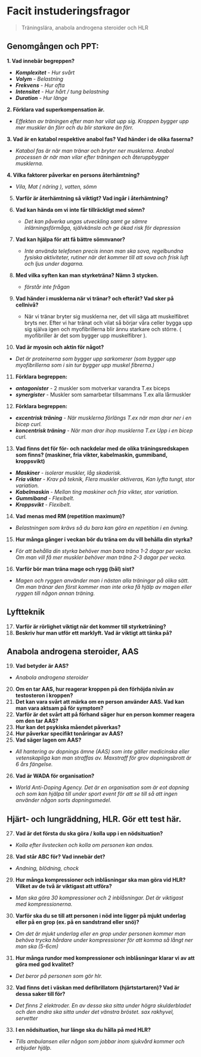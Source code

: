 # Facit instuderingsfragor
> Träningslära, anabola androgena steroider och HLR

## Genomgången och PPT:
**1. Vad innebär begreppen?**
   - ***Komplexitet*** - *Hur svårt*
   - ***Volym*** - *Belastning*
   - ***Frekvens*** - *Hur ofta*
   - ***Intensitet*** - *Hur hårt / tung belastning*
   - ***Duration*** - *Hur länge*

  
**2. Förklara vad superkompensation är.**
   - *Effekten av träningen efter man har vilat upp sig. Kroppen bygger upp mer muskler än förr och du blir starkare än förr.*

**3. Vad är en katabol respektive anabol fas? Vad händer i de olika faserna?**
   - *Katabol fas är när man tränar och bryter ner musklerna. Anabol processen är när man vilar efter träningen och återuppbygger musklerna.*

**4. Vilka faktorer påverkar en persons återhämtning?**
   - *Vila, Mat ( näring ), vatten, sömn*

5. **Varför är återhämtning så viktigt? Vad ingår i återhämtning?** 
6. **Vad kan hända om vi inte får tillräckligt med sömn?**
   - *Det kan påverka ungas utveckling samt ge sämre inlärningsförmåga, självkänsla och ge ökad risk för depression*

7. **Vad kan hjälpa för att få bättre sömnvanor?**
   - *Inte använda telefonen precis innan man ska sova, regelbundna fysiska aktiviteter, rutiner när det kommer till att sova och frisk luft och ljus under dagarna.*

8. **Med vilka syften kan man styrketräna? Nämn 3 stycken.**
   - *förstår inte frågan*

9. **Vad händer i musklerna när vi tränar? och efteråt? Vad sker på cellnivå?**
   - När vi tränar bryter sig musklerna ner, det vill säga att muskelfibret bryts ner. Efter vi har tränat och vilat så börjar våra celler bygga upp sig själva igen och myofibrillerna blir ännu starkare och större. ( myofibriller är det som bygger upp muskelfibrer ).

10. **Vad är myosin och aktin för något?**
   - *Det är proteinerna som bygger upp sarkomerer (som bygger upp myofibrillerna som i sin tur bygger upp muskel fibrerna.)*

11. **Förklara begreppen:**
   - ***antagonister*** - 2 muskler som motverkar varandra T.ex biceps
   - ***synergister*** - Muskler som samarbetar tillsammans T.ex alla lårmuskler

12. **Förklara begreppen:**
   - ***excentrisk träning*** - *När musklerna förlängs T.ex när man drar ner i en bicep curl.* 
   - ***koncentrisk träning*** - *När man drar ihop musklerna T.ex Upp i en bicep curl.*

13. **Vad finns det för för- och nackdelar med de olika träningsredskapen som finns? (maskiner, fria vikter, kabelmaskin, gummiband, kroppsvikt)**
   - ***Maskiner*** - *isolerar muskler, låg skaderisk.*
   - ***Fria vikter*** - *Krav på teknik, Flera muskler aktiveras, Kan lyfta tungt, stor variation.*
   - ***Kabelmaskin*** - *Mellan ting maskiner och fria vikter, stor variation.*
   - ***Gummiband*** - *Flexibelt.*
   - ***Kroppsvikt*** - *Flexibelt.*

14. **Vad menas med RM (repetition maximum)?**
   - *Belastningen som krävs så du bara kan göra en repetition i en övning.*

15. **Hur många gånger i veckan bör du träna om du vill behålla din styrka?**
   - *För att behålla din styrka behöver man bara träna 1-2 dagar per vecka. Om man vill få mer muskler behöver man träna 2-3 dagar per vecka.*

16. **Varför bör man träna mage och rygg (bål) sist?**
   - *Magen och ryggen använder man i nästan alla träningar på olika sätt. Om man tränar den först kommer man inte orka få hjälp av magen eller ryggen till någon annan träning.*

## Lyftteknik
17. **Varför är rörlighet viktigt när det kommer till styrketräning?**
18. **Beskriv hur man utför ett marklyft. Vad är viktigt att tänka på?**

## Anabola androgena steroider, AAS 
19. **Vad betyder är AAS?**
   - *Anabola androgena steroider*
 
20. **Om en tar AAS, hur reagerar kroppen på den förhöjda nivån av testosteron i kroppen?**
21. **Det kan vara svårt att märka om en person använder AAS. Vad kan man vara aktsam på för symptom?**
22. **Varför är det svårt att på förhand säger hur en person kommer reagera om den tar AAS?**
23. **Hur kan det psykiska måendet påverkas?**
24. **Hur påverkar specifikt tonåringar av AAS?**
25. **Vad säger lagen om AAS?**
   - *All hantering av dopnings ämne (AAS) som inte gäller medicinska eller vetenskapliga kan man straffas av. Maxstraff för grov dopningsbrott är 6 års fängelse.*

26. **Vad är WADA för organisation?**
   - *World Anti-Doping Agency. Det är en organisation som är eot dopning och som kan hjälpa till under sport event för att se till så att ingen använder någon sorts dopningsmedel.*

## Hjärt- och lungräddning, HLR. Gör ett test här.
27. **Vad är det första du ska göra / kolla upp i en nödsituation?**
   - *Kolla efter livstecken och kolla om personen kan andas.*

28. **Vad står ABC för? Vad innebär det?**
   - *Andning, blödning, chock*

29. **Hur många kompressioner och inblåsningar ska man göra vid HLR? Vilket av de två är viktigast att utföra?**
   - *Man ska göra 30 kompressioner och 2 inblåsningar. Det är viktigast med kompressionerna.*

30. **Varför ska du se till att personen i nöd inte ligger på mjukt underlag eller på en grop (ex. på en sandstrand eller snö)?**
   - *Om det är mjukt underlag eller en grop under personen kommer man behöva trycka hårdare under kompressioner för att komma så långt ner man ska (5-6cm)*

31. **Hur många rundor med kompressioner och inblåsningar klarar vi av att göra med god kvalitet?**
   - *Det beror på personen som gör hlr.*

32. **Vad finns det i väskan med defibrillatorn (hjärtstartaren)? Vad är dessa saker till för?**
   - *Det finns 2 elektroder. En av dessa ska sitta under högra skulderbladet och den andra ska sitta under det vänstra bröstet. sax rakhyvel, servetter*

33. **I en nödsituation, hur länge ska du hålla på med HLR?**
   - *Tills ambulansen eller någon som jobbar inom sjukvård kommer och erbjuder hjälp.*








